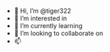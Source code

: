 - 👋 Hi, I’m @tiger322 
- 👀 I’m interested in 
- 🌱 I’m currently learning 
- 💞️ I’m looking to collaborate on 
- 📫

  
<!---
tiger322/tiger322 is a ✨ special ✨ repository because its `README.md` (this file) appears on your GitHub profile.
You can click the Preview link to take a look at your changes.
--->
